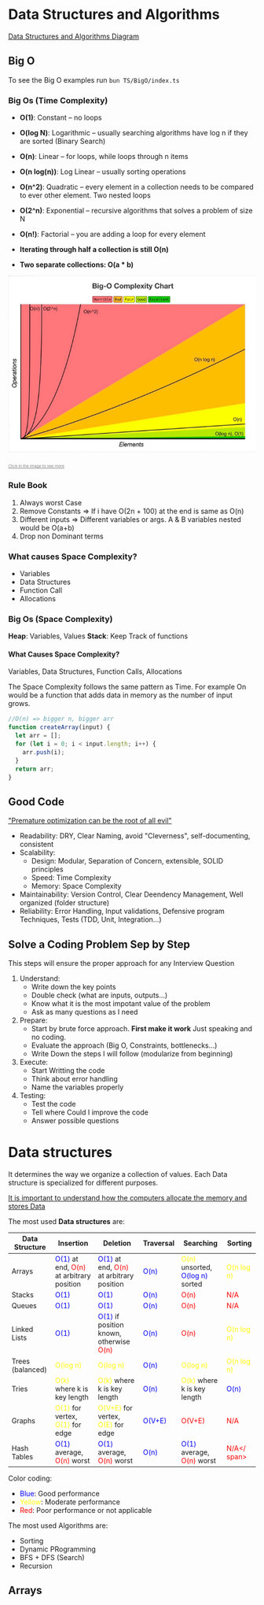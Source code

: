 # Data Structures and Algorithms

[Data Structures and Algorithms Diagram](https://coggle.it/diagram/W5E5tqYlrXvFJPsq/t/master-the-interview-click-here-for-course-link)

## **Big O**

To see the Big O examples run `bun TS/BigO/index.ts`

### Big Os (Time Complexity)

- **O(1)**: Constant – no loops
- **O(log N)**: Logarithmic – usually searching algorithms have log n if they are sorted (Binary Search)
- **O(n)**: Linear – for loops, while loops through n items
- **O(n log(n))**: Log Linear – usually sorting operations
- **O(n^2)**: Quadratic – every element in a collection needs to be compared to ever other element. Two nested loops
- **O(2^n)**: Exponential – recursive algorithms that solves a problem of size N
- **O(n!)**: Factorial – you are adding a loop for every element

- **Iterating through half a collection is still O(n)**
- **Two separate collections: O(a \* b)**

[![image](image.png)](https://www.bigocheatsheet.com/)

<a style="color:gray; font-size: 0.5rem;" href="https://www.bigocheatsheet.com/" target="_blank">Click in the image to see more</a>

### Rule Book

1. Always worst Case
2. Remove Constants => If i have O(2n + 100) at the end is same as O(n)
3. Different inputs => Different variables or args. A & B variables nested would be O(a+b)
4. Drop non Dominant terms

### What causes Space Complexity?

- Variables
- Data Structures
- Function Call
- Allocations

### Big Os (Space Complexity)

**Heap**: Variables, Values
**Stack**: Keep Track of functions

#### What Causes Space Complexity?

Variables, Data Structures, Function Calls, Allocations

The Space Complexity follows the same pattern as Time. For example On would be a function that adds data in memory as the number of input grows.

```javascript
//O(n) => bigger n, bigger arr
function createArray(input) {
  let arr = [];
  for (let i = 0; i < input.length; i++) {
    arr.push(i);
  }
  return arr;
}
```

## **Good Code**

["Premature optimization can be the root of all evil"](https://stackify.com/premature-optimization-evil/)

- Readability: DRY, Clear Naming, avoid "Cleverness", self-documenting, consistent
- Scalability:
  - Design: Modular, Separation of Concern, extensible, SOLID principles
  - Speed: Time Complexity
  - Memory: Space Complexity
- Maintainability: Version Control, Clear Deendency Management, Well organized (folder structure)
- Reliability: Error Handling, Input validations, Defensive program Techniques, Tests (TDD, Unit, Integration...)

## Solve a Coding Problem Sep by Step

This steps will ensure the proper approach for any Interview Question

1. Understand:
   - Write down the key points
   - Double check (what are inputs, outputs...)
   - Know what it is the most impotant value of the problem
   - Ask as many questions as I need
2. Prepare:
   - Start by brute force approach. **First make it work** Just speaking and no coding.
   - Evaluate the approach (Big O, Constraints, bottlenecks...)
   - Write Down the steps I will follow (modularize from beginning)
3. Execute:
   - Start Writting the code
   - Think about error handling
   - Name the variables properly
4. Testing:
   - Test the code
   - Tell where Could I improve the code
   - Answer possible questions

# Data structures

It determines the way we organize a collection of values. Each Data structure is specialized for different purposes.

[It is important to understand how the computers allocate the memory and stores Data](https://statmath.wu.ac.at/courses/data-analysis/itdtHTML/node55.html)

The most used **Data structures** are:

| Data Structure   | Insertion                                                                                                  | Deletion                                                                                                   | Traversal                                | Searching                                                                                            | Sorting                                        |
| ---------------- | ---------------------------------------------------------------------------------------------------------- | ---------------------------------------------------------------------------------------------------------- | ---------------------------------------- | ---------------------------------------------------------------------------------------------------- | ---------------------------------------------- |
| Arrays           | <span style="color: blue;">O(1)</span> at end, <span style="color: red;">O(n)</span> at arbitrary position | <span style="color: blue;">O(1)</span> at end, <span style="color: red;">O(n)</span> at arbitrary position | <span style="color: blue;">O(n)</span>   | <span style="color: yellow;">O(n)</span> unsorted, <span style="color: blue;">O(log n)</span> sorted | <span style="color: yellow;">O(n log n)</span> |
| Stacks           | <span style="color: blue;">O(1)</span>                                                                     | <span style="color: blue;">O(1)</span>                                                                     | <span style="color: blue;">O(n)</span>   | <span style="color: red;">O(n)</span>                                                                | <span style="color: red;">N/A</span>           |
| Queues           | <span style="color: blue;">O(1)</span>                                                                     | <span style="color: blue;">O(1)</span>                                                                     | <span style="color: blue;">O(n)</span>   | <span style="color: red;">O(n)</span>                                                                | <span style="color: red;">N/A</span>           |
| Linked Lists     | <span style="color: blue;">O(1)</span>                                                                     | <span style="color: blue;">O(1)</span> if position known, otherwise <span style="color: red;">O(n)</span>  | <span style="color: blue;">O(n)</span>   | <span style="color: red;">O(n)</span>                                                                | <span style="color: yellow;">O(n log n)</span> |
| Trees (balanced) | <span style="color: yellow;">O(log n)</span>                                                               | <span style="color: yellow;">O(log n)</span>                                                               | <span style="color: blue;">O(n)</span>   | <span style="color: yellow;">O(log n)</span>                                                         | <span style="color: yellow;">O(n log n)</span> |
| Tries            | <span style="color: yellow;">O(k)</span> where k is key length                                             | <span style="color: yellow;">O(k)</span> where k is key length                                             | <span style="color: blue;">O(n)</span>   | <span style="color: yellow;">O(k)</span> where k is key length                                       | <span style="color: blue;">O(n)</span>         |
| Graphs           | <span style="color: yellow;">O(1)</span> for vertex, <span style="color: yellow;">O(1)</span> for edge     | <span style="color: yellow;">O(V+E)</span> for vertex, <span style="color: yellow;">O(E)</span> for edge   | <span style="color: blue;">O(V+E)</span> | <span style="color: red;">O(V+E)</span>                                                              | <span style="color: red;">N/A</span>           |
| Hash Tables      | <span style="color: blue;">O(1)</span> average, <span style="color: red;">O(n)</span> worst                | <span style="color: blue;">O(1)</span> average, <span style="color: red;">O(n)</span> worst                | <span style="color: blue;">O(n)</span>   | <span style="color: blue;">O(1)</span> average, <span style="color: red;">O(n)</span> worst          | <span style="color: red;">N/A</ span>          |

Color coding:

- <font color='blue'>Blue</font>: Good performance
- <font color='yellow'>Yellow</font>: Moderate performance
- <font color='red'>Red</font>: Poor performance or not applicable

The most used Algorithms are:

- Sorting
- Dynamic PRogramming
- BFS + DFS (Search)
- Recursion

## Arrays
